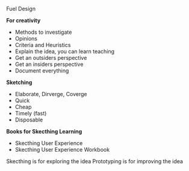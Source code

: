 Fuel Design


**For creativity**
- Methods to investigate 
- Opinions
- Criteria and Heuristics
- Explain the idea, you can learn teaching
- Get an outsiders perspective
- Get an insiders perspective
- Document everything


**Sketching**

- Elaborate, Dirverge, Coverge
- Quick
- Cheap
- Timely (fast)
- Disposable


**Books for Skecthing Learning**
- Skecthing User Experience
- Skecthing User Experience Workbook



Skecthing is for exploring the idea
Prototyping is for improving the idea